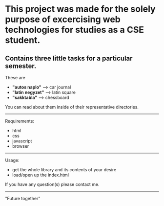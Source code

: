 # This project was made for the solely purpose of excercising web technologies for studies as a CSE student.
## Contains three little tasks for a particular semester.
These are
- **"autos naplo"** --> car journal
- **"latin negyzet"** --> latin square
- **"sakktabla"** --> chessboard

You can read about them inside of their representative directories.
___
Requirements:
- html
- css
- javascript
- browser
___
Usage:

- get the whole library and its contents of your desire
- load/open up the index.html 


If you have any question(s) please contact me.
___
"Future together"

